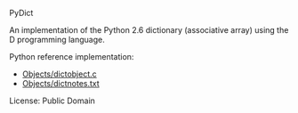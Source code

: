 PyDict

An implementation of the Python 2.6 dictionary (associative array) using the D programming language.

Python reference implementation:
* [Objects/dictobject.c](http://hg.python.org/cpython/file/95fff5a6a276/Objects/dictobject.c)
* [Objects/dictnotes.txt](http://hg.python.org/cpython/file/95fff5a6a276/Objects/dictnotes.txt)

License: Public Domain

